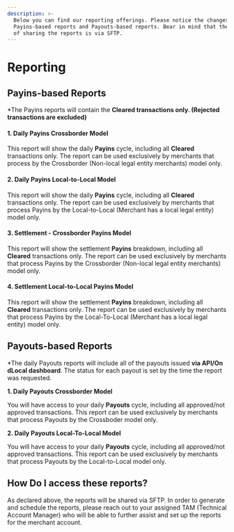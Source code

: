 ```yaml
---
description: >-
  Below you can find our reporting offerings. Please notice the changes between
  Payins-based reports and Payouts-based reports. Bear in mind that the only way
  of sharing the reports is via SFTP.
---
```


# Reporting

## Payins-based Reports

\*The Payins reports will contain the **Cleared transactions only. \(Rejected transactions are excluded\)**

#### 1. Daily Payins Crossborder Model 

This report will show the daily **Payins** cycle, including all **Cleared** transactions only. The report can be used exclusively by merchants that process by the Crossborder \(Non-local legal entity merchants\) model only.  

#### 2. Daily Payins Local-to-Local Model 

This report will show the daily **Payins** cycle, including all **Cleared** transactions only. The report can be used exclusively by merchants that process Payins by the Local-to-Local \(Merchant has a local legal entity\) model only.

#### 3. Settlement - Crossborder Payins Model

This report will show the settlement **Payins** breakdown, including all **Cleared** transactions only. The report can be used exclusively by merchants that process Payins by the Crossborder \(Non-local legal entity merchants\) model only.

#### 4. Settlement  Local-to-Local Payins Model

This report will show the settlement **Payins** breakdown, including all **Cleared** transactions only. The report can be used exclusively by merchants that process Payins by the Local-To-Local \(Merchant has a local legal entity\) model only.

## Payouts-based Reports

\*The daily Payouts reports will include all of the payouts issued **via API/On dLocal dashboard**. The status for each payout is set by the time the report was requested.

**1. Daily Payouts Crossborder Model**

You will have access to your daily **Payouts** cycle, including all approved/not approved transactions.  This report can be used exclusively by merchants that process Payouts by the Crossboder model only.  

**2. Daily Payouts Local-To-Local Model** 

You will have access to your daily **Payouts** cycle, including all approved/not approved transactions.  This report can be used exclusively by merchants that process Payouts by the Local-to-Local model only.  

## How Do I access these reports? 

As declared above, the reports will be shared via SFTP. In order to generate and schedule the reports, please reach out to your assigned TAM \(Technical Account Manager\) who will be able to further assist and set up the reports for the merchant account.

